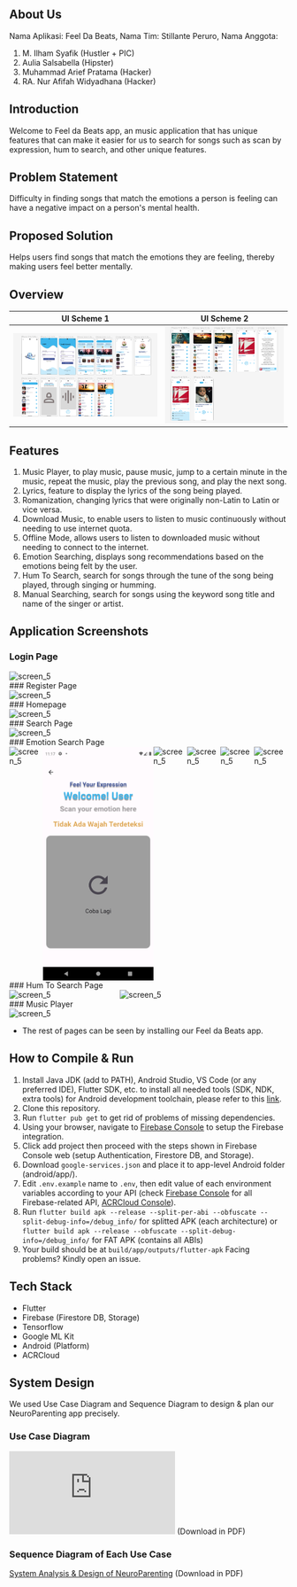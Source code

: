 ## About Us
Nama Aplikasi: Feel Da Beats,
Nama Tim: Stillante Peruro,
Nama Anggota:
1. M. Ilham Syafik (Hustler + PIC)
2. Aulia Salsabella (Hipster)
3. Muhammad Arief Pratama (Hacker)
4. RA. Nur Afifah Widyadhana (Hacker)

<h2>Introduction</h2>
Welcome to Feel da Beats app, an music application that has unique features that can make it easier for us to search for songs such as scan by expression, hum to search, and other unique features.

<h2>Problem Statement</h2>
Difficulty in finding songs that match the emotions a person is feeling can have a negative impact on a person's mental health.

<h2>Proposed Solution</h2>
Helps users find songs that match the emotions they are feeling, thereby making users feel better mentally.

## Overview
UI Scheme 1            | UI Scheme 2
:-------------------------:|:-------------------------:|
![UI1](https://github.com/Stillante-Peruro/Feel-da-Beats/blob/main/screenshot/ui1.png?raw=true)|![UI2](https://github.com/Stillante-Peruro/Feel-da-Beats/blob/main/screenshot/ui2.png?raw=true)|

## Features
1. Music Player, to play music, pause music, jump to a certain minute in the music, repeat the music, play the previous song, and play the next song.
2. Lyrics, feature to display the lyrics of the song being played.
3. Romanization, changing lyrics that were originally non-Latin to Latin or vice versa.
4. Download Music, to enable users to listen to music continuously without needing to use internet quota.
5. Offline Mode, allows users to listen to downloaded music without needing to connect to the internet.
6. Emotion Searching, displays song recommendations based on the emotions being felt by the user.
7. Hum To Search, search for songs through the tune of the song being played, through singing or humming.
8. Manual Searching, search for songs using the keyword song title and name of the singer or artist.

## Application Screenshots
### Login Page
<div style="display:flex;">
   <img src="https://github.com/Stillante-Peruro/Feel-da-Beats/blob/main/screenshot/login.png" alt="screen_5" width="200"/>
</div>
### Register Page
<div style="display:flex;">
   <img src="https://github.com/Stillante-Peruro/Feel-da-Beats/blob/main/screenshot/register.png" alt="screen_5" width="200"/>
</div>
### Homepage
<div style="display:flex;">
   <img src="https://github.com/Stillante-Peruro/Feel-da-Beats/blob/main/screenshot/home.png" alt="screen_5" width="200"/>
</div>
### Search Page
<div style="display:flex;">
   <img src="https://github.com/Stillante-Peruro/Feel-da-Beats/blob/main/screenshot/search.png" alt="screen_5" width="200"/>
</div>
### Emotion Search Page
<div style="display:flex;">
  <img src="https://github.com/Stillante-Peruro/Feel-da-Beats/blob/main/screenshot/emotionsearch.png" alt="screen_5" width="200"/>
  <img src="https://github.com/Stillante-Peruro/Feel-da-Beats/blob/main/screenshot/emotionsearch2.png" alt="screen_5" width="200"/>
  <img src="https://github.com/Stillante-Peruro/Feel-da-Beats/blob/main/screenshot/angrymood.png" alt="screen_5" width="200"/>
  <img src="https://github.com/Stillante-Peruro/Feel-da-Beats/blob/main/screenshot/sadmood.png" alt="screen_5" width="200"/>
  <img src="https://github.com/Stillante-Peruro/Feel-da-Beats/blob/main/screenshot/happymood.png" alt="screen_5" width="200"/>
  <img src="https://github.com/Stillante-Peruro/Feel-da-Beats/blob/main/screenshot/neutralmood.png" alt="screen_5" width="200"/>
</div>
### Hum To Search Page
<div style="display:flex;">
  <img src="https://github.com/Stillante-Peruro/Feel-da-Beats/blob/main/screenshot/hum.png" alt="screen_5" width="200"/>
  <img src="https://github.com/Stillante-Peruro/Feel-da-Beats/blob/main/screenshot/hum2.png" alt="screen_5" width="200"/>
</div>
### Music Player
<div style="display:flex;">
   <img src="https://github.com/Stillante-Peruro/Feel-da-Beats/blob/main/screenshot/musicplayer.png" alt="screen_5" width="200"/>
</div>

- The rest of pages can be seen by installing our Feel da Beats app.

## How to Compile & Run
1. Install Java JDK (add to PATH), Android Studio, VS Code (or any preferred IDE), Flutter SDK, etc. to install all needed tools (SDK, NDK, extra tools) for Android development toolchain, please refer to this [link](https://docs.flutter.dev/get-started/install/windows/mobile).
2. Clone this repository.
3. Run `flutter pub get` to get rid of problems of missing dependencies.
4. Using your browser, navigate to [Firebase Console](https://console.firebase.google.com/) to setup the Firebase integration.
5. Click add project then proceed with the steps shown in Firebase Console web (setup Authentication, Firestore DB, and Storage).
6. Download `google-services.json` and place it to app-level Android folder (android/app/).
7. Edit `.env.example` name to `.env`, then edit value of each environment variables according to your API (check [Firebase Console](https://console.firebase.google.com/) for all Firebase-related API, [ACRCloud Console](https://console.acrcloud.com/)).
8. Run `flutter build apk --release --split-per-abi --obfuscate --split-debug-info=/debug_info/` for splitted APK (each architecture) or `flutter build apk --release --obfuscate --split-debug-info=/debug_info/` for FAT APK (contains all ABIs)
9. Your build should be at `build/app/outputs/flutter-apk`
Facing problems? Kindly open an issue.

## Tech Stack
- Flutter
- Firebase (Firestore DB, Storage)
- Tensorflow
- Google ML Kit
- Android (Platform)
- ACRCloud

## System Design 
We used Use Case Diagram and Sequence Diagram to design & plan our NeuroParenting app precisely. 

### Use Case Diagram
![Use Case Diagram](https://github.com/Stillante-Peruro/Feel-da-Beats/blob/main/screenshot/UseCaseDiagram.pdf) (Download in PDF)

### Sequence Diagram of Each Use Case
[System Analysis & Design of NeuroParenting](https://github.com/Stillante-Peruro/Feel-da-Beats/blob/main/screenshot/SequenceDiagram.pdf) (Download in PDF)
